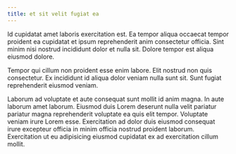 ```yaml
---
title: et sit velit fugiat ea
---
```


Id cupidatat amet laboris exercitation est. Ea tempor aliqua occaecat tempor proident ea cupidatat et ipsum reprehenderit anim consectetur officia. Sint minim nisi nostrud incididunt dolor et nulla sit. Dolore tempor est aliqua eiusmod dolore.

Tempor qui cillum non proident esse enim labore. Elit nostrud non quis consectetur. Ex incididunt id aliqua dolor veniam nulla sunt sit. Sunt fugiat reprehenderit eiusmod veniam.

Laborum ad voluptate et aute consequat sunt mollit id anim magna. In aute laborum amet laborum. Eiusmod duis Lorem deserunt nulla velit pariatur pariatur magna reprehenderit voluptate ea quis elit tempor. Voluptate veniam irure Lorem esse. Exercitation ad dolor duis eiusmod consequat irure excepteur officia in minim officia nostrud proident laborum. Exercitation ut eu adipisicing eiusmod cupidatat ex ad exercitation cillum mollit.